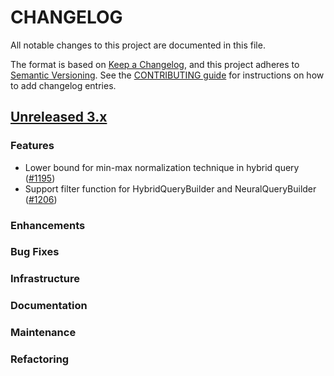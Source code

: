# CHANGELOG
All notable changes to this project are documented in this file.

The format is based on [Keep a Changelog](https://keepachangelog.com/en/1.0.0/), and this project adheres to [Semantic Versioning](https://semver.org/spec/v2.0.0.html). See the [CONTRIBUTING guide](./CONTRIBUTING.md#Changelog) for instructions on how to add changelog entries.

## [Unreleased 3.x](https://github.com/opensearch-project/neural-search/compare/main...HEAD)
### Features
- Lower bound for min-max normalization technique in hybrid query ([#1195](https://github.com/opensearch-project/neural-search/pull/1195))
- Support filter function for HybridQueryBuilder and NeuralQueryBuilder ([#1206](https://github.com/opensearch-project/neural-search/pull/1206))
### Enhancements
### Bug Fixes
### Infrastructure
### Documentation
### Maintenance
### Refactoring

